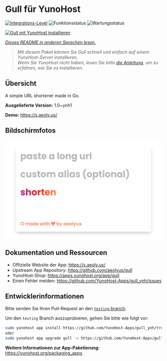 <!--
N.B.: Diese README wurde automatisch von <https://github.com/YunoHost/apps/tree/master/tools/readme_generator> generiert.
Sie darf NICHT von Hand bearbeitet werden.
-->

# Gull für YunoHost

[![Integrations-Level](https://apps.yunohost.org/badge/integration/gull)](https://ci-apps.yunohost.org/ci/apps/gull/)
![Funktionsstatus](https://apps.yunohost.org/badge/state/gull)
![Wartungsstatus](https://apps.yunohost.org/badge/maintained/gull)

[![Gull mit YunoHost installieren](https://install-app.yunohost.org/install-with-yunohost.svg)](https://install-app.yunohost.org/?app=gull)

*[Dieses README in anderen Sprachen lesen.](./ALL_README.md)*

> *Mit diesem Paket können Sie Gull schnell und einfach auf einem YunoHost-Server installieren.*  
> *Wenn Sie YunoHost nicht haben, lesen Sie bitte [die Anleitung](https://yunohost.org/install), um zu erfahren, wie Sie es installieren.*

## Übersicht

A simple URL shortener made in Go.


**Ausgelieferte Version:** 1.0~ynh1

**Demo:** <https://s.aeoly.us/>

## Bildschirmfotos

![Bildschirmfotos von Gull](./doc/screenshots/screenshot.png)

## Dokumentation und Ressourcen

- Offizielle Website der App: <https://s.aeoly.us/>
- Upstream App Repository: <https://github.com/aeolyus/gull>
- YunoHost-Shop: <https://apps.yunohost.org/app/gull>
- Einen Fehler melden: <https://github.com/YunoHost-Apps/gull_ynh/issues>

## Entwicklerinformationen

Bitte senden Sie Ihren Pull-Request an den [`testing` branch](https://github.com/YunoHost-Apps/gull_ynh/tree/testing).

Um den `testing` Branch auszuprobieren, gehen Sie bitte wie folgt vor:

```bash
sudo yunohost app install https://github.com/YunoHost-Apps/gull_ynh/tree/testing --debug
oder
sudo yunohost app upgrade gull -u https://github.com/YunoHost-Apps/gull_ynh/tree/testing --debug
```

**Weitere Informationen zur App-Paketierung:** <https://yunohost.org/packaging_apps>
